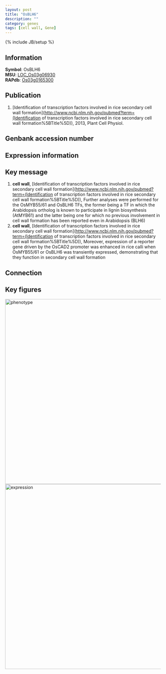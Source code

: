 ```yaml
---
layout: post
title: "OsBLH6"
description: ""
category: genes
tags: [cell wall, Gene]
---
```

{% include JB/setup %}

## Information
__Symbol__: OsBLH6  
__MSU__: [LOC_Os03g06930](http://rice.plantbiology.msu.edu/cgi-bin/ORF_infopage.cgi?orf=LOC_Os03g06930)  
__RAPdb__: [Os03g0165300](http://rapdb.dna.affrc.go.jp/viewer/gbrowse_details/irgsp1?name=Os03g0165300)  

## Publication
1. [Identification of transcription factors involved in rice secondary cell wall formation](http://www.ncbi.nlm.nih.gov/pubmed?term=(Identification of transcription factors involved in rice secondary cell wall formation%5BTitle%5D)), 2013, Plant Cell Physiol.

## Genbank accession number

## Expression information

## Key message
1. __cell wall__, [Identification of transcription factors involved in rice secondary cell wall formation](http://www.ncbi.nlm.nih.gov/pubmed?term=(Identification of transcription factors involved in rice secondary cell wall formation%5BTitle%5D)),  Further analyses were performed for the OsMYB55/61 and OsBLH6 TFs, the former being a TF in which the Arabidopsis ortholog is known to participate in lignin biosynthesis (AtMYB61) and the latter being one for which no previous involvement in cell wall formation has been reported even in Arabidopsis (BLH6)
2. __cell wall__, [Identification of transcription factors involved in rice secondary cell wall formation](http://www.ncbi.nlm.nih.gov/pubmed?term=(Identification of transcription factors involved in rice secondary cell wall formation%5BTitle%5D)),  Moreover, expression of a reporter gene driven by the OsCAD2 promoter was enhanced in rice calli when OsMYB55/61 or OsBLH6 was transiently expressed, demonstrating that they function in secondary cell wall formation

## Connection

## Key figures
<img src="http://ricencode.github.io/images/OsBLH6.pheno.png" alt="phenotype"  style="width: 600px;"/>

<img src="http://ricencode.github.io/images/OsBLH6.exp.png" alt="expression"  style="width: 600px;"/>


